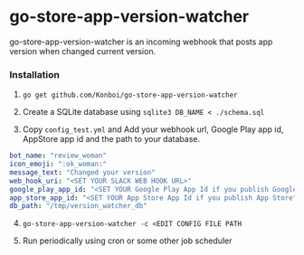 # go-store-app-version-watcher

go-store-app-version-watcher is an incoming webhook that posts app version when changed current version.

### Installation

1. `go get github.com/Konboi/go-store-app-version-watcher`

2. Create a SQLite database using `sqlite3 DB_NAME < ./schema.sql`

3. Copy `config_test.yml` and Add your webhook url, Google Play app id, AppStore app id and the path to your database.

```yaml
bot_name: "review_woman"
icon_emoji: ":ok_woman:"
message_text: "Changed your version"
web_hook_uri: "<SET YOUR SLACK WEB HOOK URL>"
google_play_app_id: "<SET YOUR Google Play App Id if you publish Google Play"
app_store_app_id: "<SET YOUR App Store App Id if you publish App Store"
db_path: "/tmp/version_watcher_db"
```

4. `go-store-app-version-watcher -c <EDIT CONFIG FILE PATH`

5. Run periodically using cron or some other job scheduler
